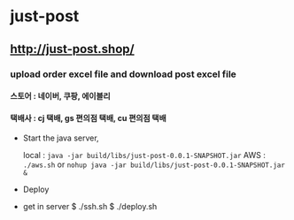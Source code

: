 # just-post
## http://just-post.shop/
### upload order excel file and download post excel file
#### 스토어 : 네이버, 쿠팡, 에이블리
#### 택배사 : cj 택배, gs 편의점 택배, cu 편의점 택배


- Start the java server,

  local : `java -jar build/libs/just-post-0.0.1-SNAPSHOT.jar`
  AWS   : `./aws.sh` or `nohup java -jar build/libs/just-post-0.0.1-SNAPSHOT.jar &`

- Deploy

- get in server
$ ./ssh.sh
$ ./deploy.sh



